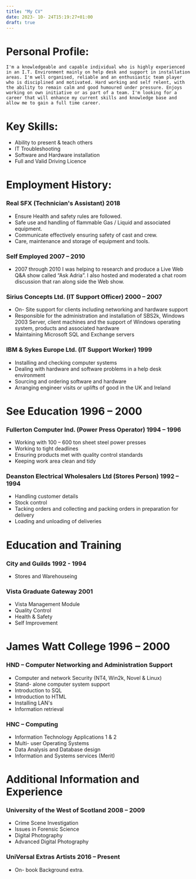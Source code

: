 ```yaml
--- 
title: "My CV"
date: 2023- 10- 24T15:19:27+01:00
draft: true
--- 
```

# **Personal Profile:**
`I'm a knowledgeable and capable individual who is highly experienced in an I.T. Environment mainly on help desk and support in installation areas. I'm well organised, reliable and an enthusiastic team player who is disciplined and motivated. Hard working and self relent, with the ability to remain calm and good humoured under pressure. Enjoys working on own initiative or as part of a team. I'm looking for a career that will enhance my current skills and knowledge base and allow me to gain a full time career.`
# **Key Skills:**
- Ability to present & teach others
- IT Troubleshooting 
- Software and Hardware installation 
- Full and Valid Driving Licence
# **Employment History:**
###  Real SFX					(Technician's Assistant)	2018
 - Ensure Health and safety rules are followed.
 - Safe use and handling of flammable Gas / Liquid and associated equipment.
 - Communicate effectively ensuring safety of cast and crew.
 - Care, maintenance and storage of equipment and tools.
### Self Employed									2007 – 2010
 - 2007 through 2010 I was helping to research and produce a Live Web Q&A show called “Ask Adria”. I also hosted and moderated a chat room discussion that ran along side the Web show.
###  Sirius Concepts Ltd.			(IT Support Officer)		2000 – 2007
 - On- Site support for clients including networking and hardware support
 - Responsible for the administration and installation of SBS2k, Windows 2003 Server, client machines and the support of Windows operating system, products and associated hardware
 - Maintaining Microsoft SQL and Exchange servers
###  IBM & Sykes Europe Ltd.		(IT Support Worker)		1999
 - Installing and checking computer systems
 - Dealing with hardware and software problems in a help desk environment
 - Sourcing and ordering software and hardware
 - Arranging engineer visits or uplifts of good in the UK and Ireland
# **See Education								1996 – 2000**
###  Fullerton Computer Ind.			(Power Press Operator)		1994 – 1996
 - Working with 100 – 600 ton sheet steel power presses
 - Working to tight deadlines
 - Ensuring products met with quality control standards
 - Keeping work area clean and tidy
###  Deanston Electrical Wholesalers Ltd (Stores Person)		1992 – 1994
 - Handling customer details
 - Stock control
 - Tacking orders and collecting and packing orders in preparation for delivery
 - Loading and unloading of deliveries
# **Education and Training**
###  City and Guilds							1992 -  1994
 - Stores and Warehouseing
###  Vista Graduate Gateway							2001
 - Vista Management Module
 - Quality Control
 - Health & Safety
 - Self Improvement
# James Watt College							1996 – 2000
###  HND – Computer Networking and Administration Support
 - Computer and network Security (NT4, Win2k, Novel & Linux)
 - Stand- alone computer system support
 - Introduction to SQL
 - Introduction to HTML
 - Installing LAN's
 - Information retrieval
###  HNC – Computing
 - Information Technology Applications 1 & 2
 - Multi- user Operating Systems
 - Data Analysis and Database design
 - Information and Systems services (Merit)
# **Additional Information and Experience**
###  University of the West of Scotland					2008 – 2009
 - Crime Scene Investigation
 - Issues in Forensic Science
 - Digital Photography
 - Advanced Digital Photography
###  UniVersal Extras Artists							2016 – Present
 - On- book Background extra.
